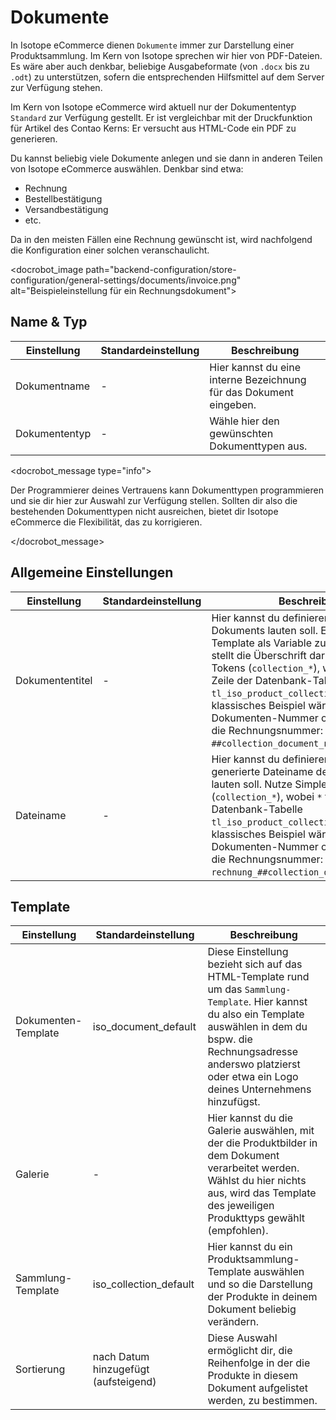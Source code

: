 # Dokumente

In Isotope eCommerce dienen `Dokumente` immer zur Darstellung einer Produktsammlung.
Im Kern von Isotope sprechen wir hier von PDF-Dateien. Es wäre aber auch denkbar, beliebige Ausgabeformate (von `.docx` bis zu `.odt`) zu unterstützen, sofern die entsprechenden Hilfsmittel auf dem Server zur Verfügung stehen.

Im Kern von Isotope eCommerce wird aktuell nur der Dokumententyp `Standard` zur Verfügung gestellt. Er ist vergleichbar mit der Druckfunktion für Artikel des Contao Kerns: Er versucht aus HTML-Code ein PDF zu generieren.

Du kannst beliebig viele Dokumente anlegen und sie dann in anderen Teilen von Isotope eCommerce auswählen. Denkbar sind etwa:

* Rechnung
* Bestellbestätigung
* Versandbestätigung
* etc.

Da in den meisten Fällen eine Rechnung gewünscht ist, wird nachfolgend die Konfiguration einer solchen veranschaulicht.

<docrobot_image path="backend-configuration/store-configuration/general-settings/documents/invoice.png" alt="Beispieleinstellung für ein Rechnungsdokument">

## Name & Typ

<table>
	<thead>
		<tr>
			<th>Einstellung</th>
			<th>Standardeinstellung</th>
			<th>Beschreibung</th>
		</tr>
	</thead>
	<tbody>
		<tr>
			<td>Dokumentname</td>
			<td>-</td>
			<td>Hier kannst du eine interne Bezeichnung für das Dokument eingeben.</td>
		</tr>
		<tr>
			<td>Dokumententyp</td>
			<td>-</td>
			<td>Wähle hier den gewünschten Dokumenttypen aus.</td>
		</tr>
	</tbody>
</table>

<docrobot_message type="info"><p>Der Programmierer deines Vertrauens kann Dokumenttypen programmieren und sie dir hier zur Auswahl zur Verfügung stellen. Sollten dir also die bestehenden Dokumenttypen nicht ausreichen, bietet dir Isotope eCommerce die Flexibilität, das zu korrigieren.</p></docrobot_message>

## Allgemeine Einstellungen

<table>
	<thead>
		<tr>
			<th>Einstellung</th>
			<th>Standardeinstellung</th>
			<th>Beschreibung</th>
		</tr>
	</thead>
	<tbody>
		<tr>
			<td>Dokumententitel</td>
			<td>-</td>
			<td>Hier kannst du definieren, wie der Titel des Dokuments lauten soll. Er steht im Template als Variable zur Verfügung und stellt die Überschrift dar. Nutze <docrobot_route name="simple-tokens">Simple Tokens</docrobot_route> (<code>collection_*</code>), wobei <code>*</code> für die Zeile der Datenbank-Tabelle <code>tl_iso_product_collection</code> steht. Ein klassisches Beispiel wäre die generierte Dokumenten-Nummer oder in diesem Fall die Rechnungsnummer: <code>Ihre Rechnung ##collection_document_number##</code>.</td>
		</tr>
		<tr>
			<td>Dateiname</td>
			<td>-</td>
			<td>Hier kannst du definieren, wie der generierte Dateiname des Dokuments lauten soll. Nutze <docrobot_route name="simple-tokens">Simple Tokens</docrobot_route> (<code>collection_*</code>), wobei <code>*</code> für die Zeile der Datenbank-Tabelle <code>tl_iso_product_collection</code> steht. Ein klassisches Beispiel wäre die generierte Dokumenten-Nummer oder in diesem Fall die Rechnungsnummer: <code>rechnung_##collection_document_number##</code>.</td>
		</tr>
	</tbody>
</table>

## Template

<table>
	<thead>
		<tr>
			<th>Einstellung</th>
			<th>Standardeinstellung</th>
			<th>Beschreibung</th>
		</tr>
	</thead>
	<tbody>
		<tr>
			<td>Dokumenten-Template</td>
			<td>iso_document_default</td>
			<td>Diese Einstellung bezieht sich auf das HTML-Template rund um das <code>Sammlung-Template</code>. Hier kannst du also ein Template auswählen in dem du bspw. die Rechnungsadresse anderswo platzierst oder etwa ein Logo deines Unternehmens hinzufügst.</td>
		</tr>
		<tr>
			<td>Galerie</td>
			<td>-</td>
			<td>Hier kannst du die Galerie auswählen, mit der die Produktbilder in dem Dokument verarbeitet werden. Wählst du hier nichts aus, wird das Template des jeweiligen Produkttyps gewählt (empfohlen).</td>
		</tr>
		<tr>
			<td>Sammlung-Template</td>
			<td>iso_collection_default</td>
			<td>Hier kannst du ein Produktsammlung-Template auswählen und so die Darstellung der Produkte in deinem Dokument beliebig verändern.</td>
		</tr>
		<tr>
			<td>Sortierung</td>
			<td>nach Datum hinzugefügt (aufsteigend)</td>
			<td>Diese Auswahl ermöglicht dir, die Reihenfolge in der die Produkte in diesem Dokument aufgelistet werden, zu bestimmen.</td>
		</tr>
	</tbody>
</table>